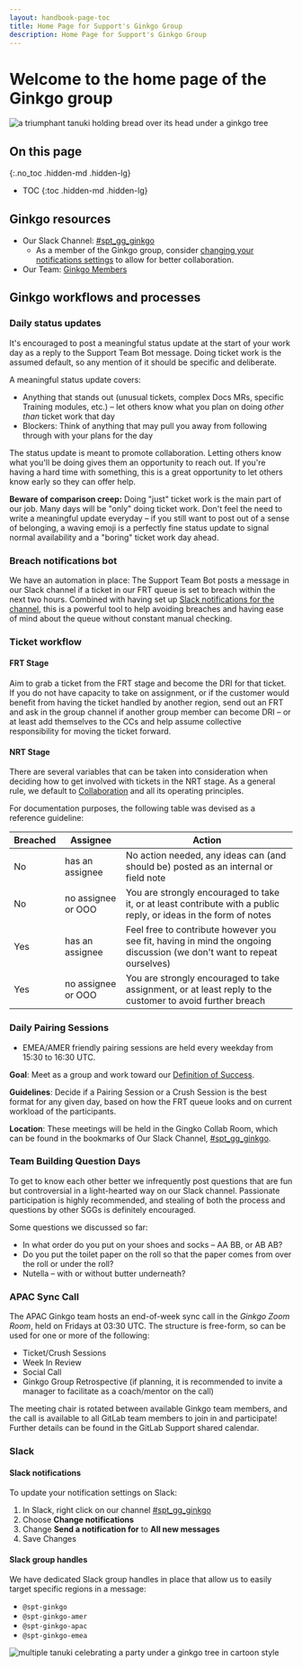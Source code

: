 ```yaml
---
layout: handbook-page-toc
title: Home Page for Support's Ginkgo Group
description: Home Page for Support's Ginkgo Group
---
```


<!-- Search for all occurrences of NAME and replace them with the group's name.
     Search for all occurrences of URL HERE and replace them with the appropriate url -->

# Welcome to the home page of the Ginkgo group

![a triumphant tanuki holding bread over its head under a ginkgo tree](/handbook/support/support-global-groups/groups/ginkgo/sgg_ginkgo.png)

## On this page
{:.no_toc .hidden-md .hidden-lg}

- TOC
{:toc .hidden-md .hidden-lg}

## Ginkgo resources

- Our Slack Channel: [#spt_gg_ginkgo](https://gitlab.slack.com/archives/C0354N9B14G)
  - As a member of the Ginkgo group, consider [changing your notifications settings](#slack-notifications) to allow for better collaboration.
- Our Team: [Ginkgo Members](https://gitlab-com.gitlab.io/support/team/sgg.html?search=ginkgo)

## Ginkgo workflows and processes

### Daily status updates

It's encouraged to post a meaningful status update at the start of your work day as a reply to the Support Team Bot message. Doing ticket work is the assumed default, so any mention of it should be specific and deliberate.

A meaningful status update covers:
- Anything that stands out (unusual tickets, complex Docs MRs, specific Training modules, etc.) – let others know what you plan on doing _other than_ ticket work that day
- Blockers: Think of anything that may pull you away from following through with your plans for the day

The status update is meant to promote collaboration. Letting others know what you'll be doing gives them an opportunity to reach out. If you're having a hard time with something, this is a great opportunity to let others know early so they can offer help.

**Beware of comparison creep:** Doing "just" ticket work is the main part of our job. Many days will be "only" doing ticket work. Don't feel the need to write a meaningful update everyday – if you still want to post out of a sense of belonging, a waving emoji is a perfectly fine status update to signal normal availability and a "boring" ticket work day ahead.

### Breach notifications bot

We have an automation in place: The Support Team Bot posts a message in our Slack channel if a ticket in our FRT queue is set to breach within the next two hours. Combined with having set up [Slack notifications for the channel](#slack-notifications), this is a powerful tool to help avoiding breaches and having ease of mind about the queue without constant manual checking.

### Ticket workflow

#### FRT Stage

Aim to grab a ticket from the FRT stage and become the DRI for that ticket. If you do not have capacity to take on assignment, or if the customer would benefit from having the ticket handled by another region, send out an FRT and ask in the group channel if another group member can become DRI – or at least add themselves to the CCs and help assume collective responsibility for moving the ticket forward.

#### NRT Stage

There are several variables that can be taken into consideration when deciding how to get involved with tickets in the NRT stage. As a general rule, we default to [Collaboration](https://about.gitlab.com/handbook/values/#collaboration) and all its operating principles. 

For documentation purposes, the following table was devised as a reference guideline:

| Breached | Assignee           | Action                                                                                                                 |
|----------|--------------------|------------------------------------------------------------------------------------------------------------------------|
| No       | has an assignee    | No action needed, any ideas can (and should be) posted as an internal or field note                                    |
| No       | no assignee or OOO | You are strongly encouraged to take it, or at least contribute with a public reply, or ideas in the form of notes      |
| Yes      | has an assignee    | Feel free to contribute however you see fit, having in mind the ongoing discussion (we don't want to repeat ourselves) |
| Yes      | no assignee or OOO | You are strongly encouraged to take assignment, or at least reply to the customer to avoid further breach	         | 

### Daily Pairing Sessions

 - EMEA/AMER friendly pairing sessions are held every weekday from 15:30 to 16:30 UTC.

**Goal**: Meet as a group and work toward our [Definition of Success](../index.html.md#success-of-their-group-means).

**Guidelines**: Decide if a Pairing Session or a Crush Session is the best format for any given day, based on how the FRT queue looks and on current workload of the participants.

**Location**: These meetings will be held in the Gingko Collab Room, which can be found in the bookmarks of Our Slack Channel, [#spt_gg_ginkgo](https://gitlab.slack.com/archives/C0354N9B14G).

### Team Building Question Days

To get to know each other better we infrequently post questions that are fun but controversial in a light-hearted way on our Slack channel. Passionate participation is highly recommended, and stealing of both the process and questions by other SGGs is definitely encouraged.

Some questions we discussed so far:
 
 - In what order do you put on your shoes and socks – AA BB, or AB AB?
 - Do you put the toilet paper on the roll so that the paper comes from over the roll or under the roll?
 - Nutella – with or without butter underneath?

### APAC Sync Call

 The APAC Ginkgo team hosts an end-of-week sync call in the *Ginkgo Zoom Room*, held on Fridays at 03:30 UTC. The structure is free-form, so can be used for one or more of the following: 

 - Ticket/Crush Sessions
 - Week In Review
 - Social Call
 - Ginkgo Group Retrospective (if planning, it is recommended to invite a manager to facilitate as a coach/mentor on the call)

The meeting chair is rotated between available Ginkgo team members, and the call is available to all GitLab team members to join in and participate! Further details can be found in the GitLab Support shared calendar. 

### Slack

#### Slack notifications

To update your notification settings on Slack:
1. In Slack, right click on our channel [#spt_gg_ginkgo](https://gitlab.slack.com/archives/C0354N9B14G)
2. Choose **Change notifications**
3. Change **Send a notification for** to **All new messages**
4. Save Changes

#### Slack group handles

We have dedicated Slack group handles in place that allow us to easily target specific regions in a message:

 - `@spt-ginkgo`
 - `@spt-ginkgo-amer`
 - `@spt-ginkgo-apac`
 - `@spt-ginkgo-emea`

![multiple tanuki celebrating a party under a ginkgo tree in cartoon style](/handbook/support/support-global-groups/groups/ginkgo/sgg_ginkgo_party.png)